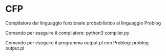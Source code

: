 # CFP
Compilatore dal linguaggio funzionale probabilistico al linguaggio Problog



Comando per eseguire il compilatore:
python3 compiler.py

Comando per eseguire il programma output.pl con Problog:
problog output.pl